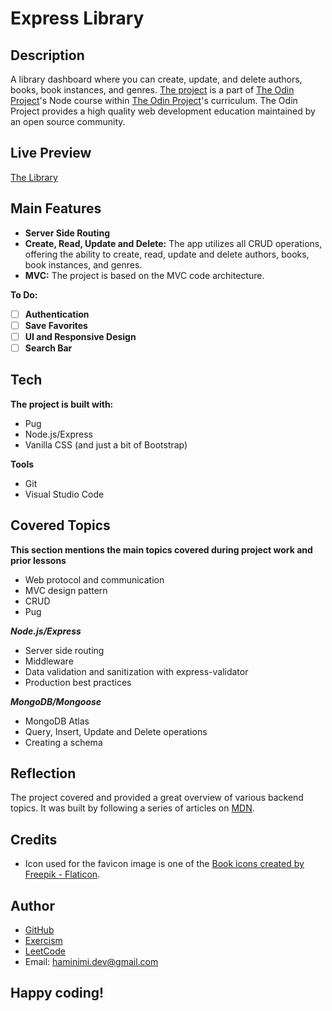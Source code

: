 # Express Library
## Description
A library dashboard where you can create, update, and delete authors, books, book instances, and genres. [The project](https://www.theodinproject.com/lessons/nodejs-express-105-forms-and-deployment) is a part of [The Odin Project](https://www.theodinproject.com/dashboard)'s Node course within [The Odin Project](https://www.theodinproject.com/dashboard)'s curriculum. The Odin Project provides a high quality web development education maintained by an open source community.
## Live Preview
[The Library](https://haminimi-library.glitch.me/catalog)
## Main Features
- **Server Side Routing**
- **Create, Read, Update and Delete:** The app utilizes all CRUD operations, offering the ability to create, read, update and delete authors, books, book instances, and genres.
- **MVC:** The project is based on the MVC code architecture.

**To Do:**
- [ ] **Authentication**
- [ ] **Save Favorites**
- [ ] **UI and Responsive Design**
- [ ] **Search Bar**
## Tech
**The project is built with:**
- Pug
- Node.js/Express
- Vanilla CSS (and just a bit of Bootstrap)

**Tools**
- Git
- Visual Studio Code
## Covered Topics
**This section mentions the main topics covered during project work and prior lessons**
- Web protocol and communication
- MVC design pattern
- CRUD
- Pug

***Node.js/Express***
- Server side routing
- Middleware
- Data validation and sanitization with express-validator
- Production best practices

***MongoDB/Mongoose***
- MongoDB Atlas
- Query, Insert, Update and Delete operations
- Creating a schema
## Reflection
The project covered and provided a great overview of various backend topics. It was built by following a series of articles on [MDN](https://developer.mozilla.org/en-US/docs/Learn/Server-side/Express_Nodejs/Tutorial_local_library_website).
<!-- - [ ] **Multi-word family names and Multi-author books** -->
## Credits
- Icon used for the favicon image is one of the [Book icons created by Freepik - Flaticon](https://www.flaticon.com/free-icons/book).
## Author
- [GitHub](https://github.com/Haminimi)
- [Exercism](https://exercism.org/profiles/Haminimi)
- [LeetCode](https://leetcode.com/Haminimi/)
- Email: haminimi.dev@gmail.com
## Happy coding!
